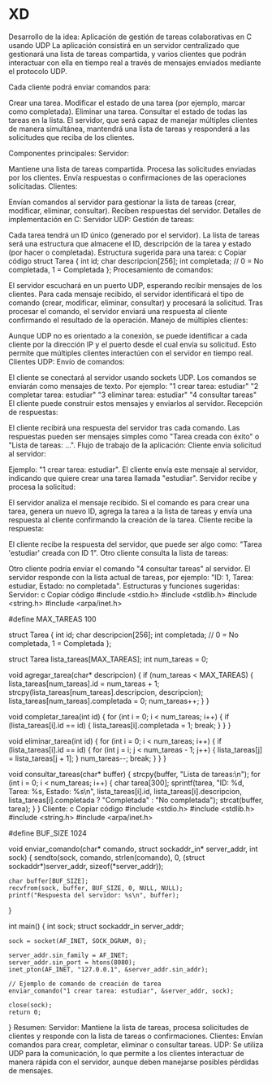 # XD

Desarrollo de la idea: Aplicación de gestión de tareas colaborativas en C usando UDP
La aplicación consistirá en un servidor centralizado que gestionará una lista de tareas compartida, y varios clientes que podrán interactuar con ella en tiempo real a través de mensajes enviados mediante el protocolo UDP.

Cada cliente podrá enviar comandos para:

Crear una tarea.
Modificar el estado de una tarea (por ejemplo, marcar como completada).
Eliminar una tarea.
Consultar el estado de todas las tareas en la lista.
El servidor, que será capaz de manejar múltiples clientes de manera simultánea, mantendrá una lista de tareas y responderá a las solicitudes que reciba de los clientes.

Componentes principales:
Servidor:

Mantiene una lista de tareas compartida.
Procesa las solicitudes enviadas por los clientes.
Envía respuestas o confirmaciones de las operaciones solicitadas.
Clientes:

Envían comandos al servidor para gestionar la lista de tareas (crear, modificar, eliminar, consultar).
Reciben respuestas del servidor.
Detalles de implementación en C:
Servidor UDP:
Gestión de tareas:

Cada tarea tendrá un ID único (generado por el servidor).
La lista de tareas será una estructura que almacene el ID, descripción de la tarea y estado (por hacer o completada).
Estructura sugerida para una tarea:
c
Copiar código
struct Tarea {
    int id;
    char descripcion[256];
    int completada; // 0 = No completada, 1 = Completada
};
Procesamiento de comandos:

El servidor escuchará en un puerto UDP, esperando recibir mensajes de los clientes.
Para cada mensaje recibido, el servidor identificará el tipo de comando (crear, modificar, eliminar, consultar) y procesará la solicitud.
Tras procesar el comando, el servidor enviará una respuesta al cliente confirmando el resultado de la operación.
Manejo de múltiples clientes:

Aunque UDP no es orientado a la conexión, se puede identificar a cada cliente por la dirección IP y el puerto desde el cual envía su solicitud.
Esto permite que múltiples clientes interactúen con el servidor en tiempo real.
Clientes UDP:
Envío de comandos:

El cliente se conectará al servidor usando sockets UDP.
Los comandos se enviarán como mensajes de texto. Por ejemplo:
"1 crear tarea: estudiar"
"2 completar tarea: estudiar"
"3 eliminar tarea: estudiar"
"4 consultar tareas"
El cliente puede construir estos mensajes y enviarlos al servidor.
Recepción de respuestas:

El cliente recibirá una respuesta del servidor tras cada comando. Las respuestas pueden ser mensajes simples como "Tarea creada con éxito" o "Lista de tareas: ...".
Flujo de trabajo de la aplicación:
Cliente envía solicitud al servidor:

Ejemplo: "1 crear tarea: estudiar".
El cliente envía este mensaje al servidor, indicando que quiere crear una tarea llamada "estudiar".
Servidor recibe y procesa la solicitud:

El servidor analiza el mensaje recibido.
Si el comando es para crear una tarea, genera un nuevo ID, agrega la tarea a la lista de tareas y envía una respuesta al cliente confirmando la creación de la tarea.
Cliente recibe la respuesta:

El cliente recibe la respuesta del servidor, que puede ser algo como: "Tarea 'estudiar' creada con ID 1".
Otro cliente consulta la lista de tareas:

Otro cliente podría enviar el comando "4 consultar tareas" al servidor.
El servidor responde con la lista actual de tareas, por ejemplo: "ID: 1, Tarea: estudiar, Estado: no completada".
Estructuras y funciones sugeridas:
Servidor:
c
Copiar código
#include <stdio.h>
#include <stdlib.h>
#include <string.h>
#include <arpa/inet.h>

#define MAX_TAREAS 100

struct Tarea {
    int id;
    char descripcion[256];
    int completada; // 0 = No completada, 1 = Completada
};

struct Tarea lista_tareas[MAX_TAREAS];
int num_tareas = 0;

void agregar_tarea(char* descripcion) {
    if (num_tareas < MAX_TAREAS) {
        lista_tareas[num_tareas].id = num_tareas + 1;
        strcpy(lista_tareas[num_tareas].descripcion, descripcion);
        lista_tareas[num_tareas].completada = 0;
        num_tareas++;
    }
}

void completar_tarea(int id) {
    for (int i = 0; i < num_tareas; i++) {
        if (lista_tareas[i].id == id) {
            lista_tareas[i].completada = 1;
            break;
        }
    }
}

void eliminar_tarea(int id) {
    for (int i = 0; i < num_tareas; i++) {
        if (lista_tareas[i].id == id) {
            for (int j = i; j < num_tareas - 1; j++) {
                lista_tareas[j] = lista_tareas[j + 1];
            }
            num_tareas--;
            break;
        }
    }
}

void consultar_tareas(char* buffer) {
    strcpy(buffer, "Lista de tareas:\n");
    for (int i = 0; i < num_tareas; i++) {
        char tarea[300];
        sprintf(tarea, "ID: %d, Tarea: %s, Estado: %s\n", lista_tareas[i].id, lista_tareas[i].descripcion,
                lista_tareas[i].completada ? "Completada" : "No completada");
        strcat(buffer, tarea);
    }
}
Cliente:
c
Copiar código
#include <stdio.h>
#include <stdlib.h>
#include <string.h>
#include <arpa/inet.h>

#define BUF_SIZE 1024

void enviar_comando(char* comando, struct sockaddr_in* server_addr, int sock) {
    sendto(sock, comando, strlen(comando), 0, (struct sockaddr*)server_addr, sizeof(*server_addr));
    
    char buffer[BUF_SIZE];
    recvfrom(sock, buffer, BUF_SIZE, 0, NULL, NULL);
    printf("Respuesta del servidor: %s\n", buffer);
}

int main() {
    int sock;
    struct sockaddr_in server_addr;

    sock = socket(AF_INET, SOCK_DGRAM, 0);

    server_addr.sin_family = AF_INET;
    server_addr.sin_port = htons(8080);
    inet_pton(AF_INET, "127.0.0.1", &server_addr.sin_addr);

    // Ejemplo de comando de creación de tarea
    enviar_comando("1 crear tarea: estudiar", &server_addr, sock);
    
    close(sock);
    return 0;
}
Resumen:
Servidor: Mantiene la lista de tareas, procesa solicitudes de clientes y responde con la lista de tareas o confirmaciones.
Clientes: Envían comandos para crear, completar, eliminar o consultar tareas.
UDP: Se utiliza UDP para la comunicación, lo que permite a los clientes interactuar de manera rápida con el servidor, aunque deben manejarse posibles pérdidas de mensajes.